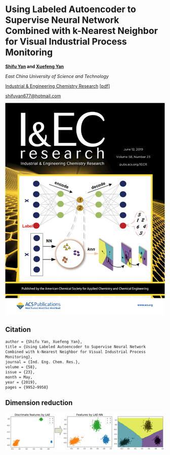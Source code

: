 # Using Labeled Autoencoder to Supervise Neural Network Combined with k-Nearest Neighbor for Visual Industrial Process Monitoring

**[Shifu Yan](https://shifuyan.com) and [Xuefeng Yan](https://www.researchgate.net/profile/Xuefeng_Yan2)**

*East China University of Science and Technology*

[Industrial & Engineering Chemistry Research](https://pubs.acs.org/doi/10.1021/acs.iecr.9b01325)
[[pdf]](https://www.researchgate.net/publication/333440654_Using_Labeled_Autoencoder_to_Supervise_Neural_Network_Combined_with_k_-Nearest_Neighbor_for_Visual_Industrial_Process_Monitoring)

shifuyan677@hotmail.com

![Journal cover](/img/cover.jpg)

## Citation
```
author = {Shifu Yan, Xuefeng Yan},
title = {Using Labeled Autoencoder to Supervise Neural Network Combined with k-Nearest Neighbor for Visual Industrial Process Monitoring},
journal = {Ind. Eng. Chem. Res.},
volume = {58},
issue = {23},
month = May,
year = {2019},
pages = {9952–9958}
```
## Dimension reduction
![results](/img/results.png)



